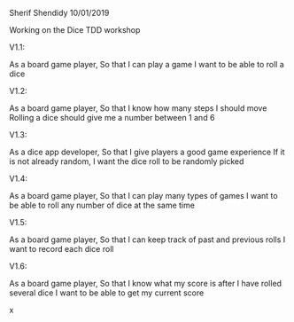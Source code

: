 Sherif Shendidy 10/01/2019


Working on the Dice TDD workshop


V1.1:

As a board game player,
So that I can play a game
I want to be able to roll a dice


V1.2:

As a board game player,
So that I know how many steps I should move
Rolling a dice should give me a number between 1 and 6


V1.3:

As a dice app developer,
So that I give players a good game experience
If it is not already random, I want the dice roll to be randomly picked


V1.4:

As a board game player,
So that I can play many types of games
I want to be able to roll any number of dice at the same time


V1.5:

As a board game player,
So that I can keep track of past and previous rolls
I want to record each dice roll


V1.6:

As a board game player,
So that I know what my score is after I have rolled several dice
I want to be able to get my current score







x
